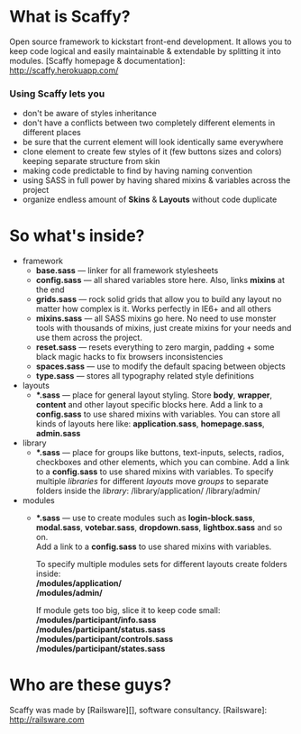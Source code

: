 # What is Scaffy?
Open source framework to kickstart front-end development. It allows you to keep code logical and easily maintainable & extendable by splitting it into modules.
[Scaffy homepage & documentation]: http://scaffy.herokuapp.com/

### Using Scaffy lets you
* don't be aware of styles inheritance
* don't have a conflicts between two completely different elements in different places
* be sure that the current element will look identically same everywhere
* clone element to create few styles of it (few buttons sizes and colors) keeping separate structure from skin
* making code predictable to find by having naming convention
* using SASS in full power by having shared mixins & variables across the project
* organize endless amount of **Skins** & **Layouts** without code duplicate

# So what's inside?
* framework
  * **base.sass** — linker for all framework stylesheets
  * **config.sass** — all shared variables store here. Also, links **mixins** at the end
  * **grids.sass** — rock solid grids that allow you to build any layout no matter how complex is it. Works perfectly in IE6+ and all others
  * **mixins.sass** — all SASS mixins go here. No need to use monster tools with thousands of mixins, just create mixins for your needs and use them across the project.
  * **reset.sass** — resets everything to zero margin, padding + some black magic hacks to fix browsers inconsistencies
  * **spaces.sass** — use to modify the default spacing between objects
  * **type.sass** — stores all typography related style definitions
* layouts
  * **\*.sass** — place for general layout styling. Store **body**, **wrapper**, **content** and other layout specific blocks here.
    Add a link to a **config.sass** to use shared mixins with variables.
    You can store all kinds of layouts here like: **application.sass**, **homepage.sass**, **admin.sass**
* library
  * **\*.sass** — place for groups like buttons, text-inputs, selects, radios, checkboxes and other elements, which you can combine.
    Add a link to a **config.sass** to use shared mixins with variables.
    To specify multiple *libraries* for different *layouts* move *groups* to separate folders inside the *library*:
    /library/application/
    /library/admin/
* modules
  * **\*.sass** — use to create modules such as **login-block.sass**, **modal.sass**, **votebar.sass**, **dropdown.sass**, **lightbox.sass** and so on.  
    Add a link to a **config.sass** to use shared mixins with variables.  
      
    To specify multiple modules sets for different layouts create folders inside:  
    **/modules/application/**  
    **/modules/admin/**  
      
    If module gets too big, slice it to keep code small:  
    **/modules/participant/info.sass**  
    **/modules/participant/status.sass**  
    **/modules/participant/controls.sass**  
    **/modules/participant/states.sass**  

# Who are these guys?
Scaffy was made by [Railsware][], software consultancy.
[Railsware]: http://railsware.com

